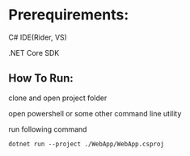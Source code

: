 # Prerequirements:
C# IDE(Rider, VS)

.NET Core SDK
## How To Run:
clone and open project folder

open powershell or some other command line utility

run following command

```dotnet run --project ./WebApp/WebApp.csproj```
